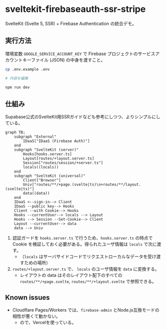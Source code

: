 # sveltekit-firebaseauth-ssr-stripe

SvelteKit (Svelte 5, SSR) + Firebase Authentication の統合デモ。

## 実行方法

環境変数 `GOOGLE_SERVICE_ACCOUNT_KEY` で Firebase プロジェクトのサービスアカウントキーファイル (JSON) の中身を渡すこと。

```bash
cp .env.example .env

# 内容を編集

npm run dev
```

## 仕組み

Supabase公式のSvelteKit用SSRガイドなども参考にしつつ、よりシンプルにしている。

```mermaid
graph TB;
    subgraph "External"
        IDaaS["IDaaS (Firebase Auth)"]
    end
    subgraph "SvelteKit (server)"
        Hooks[hooks.server.ts]
        Layout[routes/+layout.server.ts]
        Session["routes/session/+server.ts"]
        locals((locals))
    end
    subgraph "SvelteKit (universal)"
        Client["Browser"]
        Univ["routes/**/+page.(svelte|ts)\n+routes/**/layout.(svelte|ts)"]
        data((data))
    end
    IDaaS <--sign-in--> Client
    IDaaS --public key--> Hooks
    Client --with Cookie--> Hooks
    Hooks --currentUser--> locals --> Layout
    Hooks --> Session --Set-Cookie--> Client
    Layout --currentUser--> data
    data --> Univ
```

1. 認証ガードを `hooks.server.ts` で行うため、`hooks.server.ts` の時点で Cookie を検証しておく必要がある。得られたユーザ情報は `locals` で次に渡す。
   - （`locals` はサーバサイドコードでリクエストローカルなデータを受け渡すための場所）
2. `routes/+layout.server.ts` で、 `locals` のユーザ情報を `data` に変換する。
   - レイアウトの data はそのレイアウト配下のすべての `routes/**/+page.svelte`, `routes/**/+layout.svelte` で参照できる。

## Known issues

- Cloudflare Pages/Workers では、`firebase-admin` とNode.js互換モードの相性が悪くて動かない。
    - ので、Vercelを使っている。
